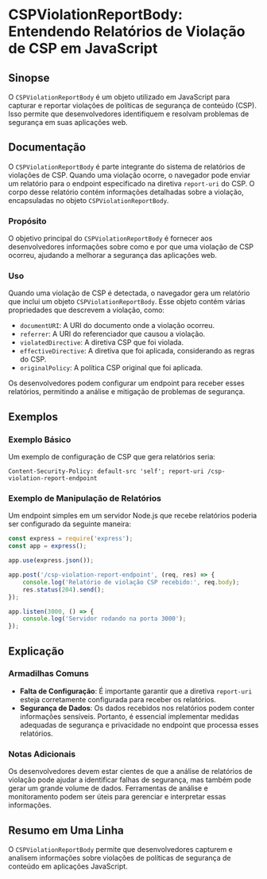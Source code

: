 <!--
Meta Description: # CSPViolationReportBody: Entendendo Relatórios de Violação de CSP em JavaScript ## Sinopse O `CSPViolationReportBody` é um objeto utilizado em JavaSc...
Meta Keywords: que, csp, relatórios, violação, segurança
-->

# CSPViolationReportBody: Entendendo Relatórios de Violação de CSP em JavaScript

## Sinopse
O `CSPViolationReportBody` é um objeto utilizado em JavaScript para capturar e reportar violações de políticas de segurança de conteúdo (CSP). Isso permite que desenvolvedores identifiquem e resolvam problemas de segurança em suas aplicações web.

## Documentação
O `CSPViolationReportBody` é parte integrante do sistema de relatórios de violações de CSP. Quando uma violação ocorre, o navegador pode enviar um relatório para o endpoint especificado na diretiva `report-uri` do CSP. O corpo desse relatório contém informações detalhadas sobre a violação, encapsuladas no objeto `CSPViolationReportBody`.

### Propósito
O objetivo principal do `CSPViolationReportBody` é fornecer aos desenvolvedores informações sobre como e por que uma violação de CSP ocorreu, ajudando a melhorar a segurança das aplicações web.

### Uso
Quando uma violação de CSP é detectada, o navegador gera um relatório que inclui um objeto `CSPViolationReportBody`. Esse objeto contém várias propriedades que descrevem a violação, como:

- `documentURI`: A URI do documento onde a violação ocorreu.
- `referrer`: A URI do referenciador que causou a violação.
- `violatedDirective`: A diretiva CSP que foi violada.
- `effectiveDirective`: A diretiva que foi aplicada, considerando as regras do CSP.
- `originalPolicy`: A política CSP original que foi aplicada.

Os desenvolvedores podem configurar um endpoint para receber esses relatórios, permitindo a análise e mitigação de problemas de segurança.

## Exemplos
### Exemplo Básico
Um exemplo de configuração de CSP que gera relatórios seria:

```http
Content-Security-Policy: default-src 'self'; report-uri /csp-violation-report-endpoint
```

### Exemplo de Manipulação de Relatórios
Um endpoint simples em um servidor Node.js que recebe relatórios poderia ser configurado da seguinte maneira:

```javascript
const express = require('express');
const app = express();

app.use(express.json());

app.post('/csp-violation-report-endpoint', (req, res) => {
    console.log('Relatório de violação CSP recebido:', req.body);
    res.status(204).send();
});

app.listen(3000, () => {
    console.log('Servidor rodando na porta 3000');
});
```

## Explicação
### Armadilhas Comuns
- **Falta de Configuração**: É importante garantir que a diretiva `report-uri` esteja corretamente configurada para receber os relatórios.
- **Segurança de Dados**: Os dados recebidos nos relatórios podem conter informações sensíveis. Portanto, é essencial implementar medidas adequadas de segurança e privacidade no endpoint que processa esses relatórios.

### Notas Adicionais
Os desenvolvedores devem estar cientes de que a análise de relatórios de violação pode ajudar a identificar falhas de segurança, mas também pode gerar um grande volume de dados. Ferramentas de análise e monitoramento podem ser úteis para gerenciar e interpretar essas informações.

## Resumo em Uma Linha
O `CSPViolationReportBody` permite que desenvolvedores capturem e analisem informações sobre violações de políticas de segurança de conteúdo em aplicações JavaScript.